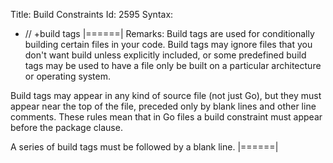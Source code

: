 Title: Build Constraints
Id: 2595
Syntax:
- // +build tags
|======|
Remarks:
Build tags are used for conditionally building certain files in your code. Build tags may ignore files that you don't want build unless explicitly included, or some predefined build tags may be used to have a file only be built on a particular architecture or operating system.

Build tags may appear in any kind of source file (not just Go), but they must appear near the top of the file, preceded only by blank lines and other line comments. These rules mean that in Go files a build constraint must appear before the package clause.

A series of build tags must be followed by a blank line.
|======|
